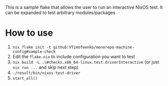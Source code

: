 This is a sample flake that allows the user to run an interactive NixOS test. It
can be expanded to test arbitrary modules/packages

# How to use

1. `nix flake init -t github:VTimofeenko/monorepo-machine-config#sample-check`
2. Edit the `flake.nix` to include configuration you want to test
3. `nix build -L .\#checks.x86_64-linux.test.driverInteractive` (or just `nix run ...` and skip next step)
4. `./result/bin/nixos-test-driver`
5. `start_all()`
